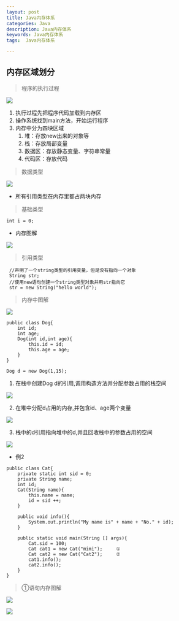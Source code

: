```yaml
---
layout: post
title: Java内存体系
categories: Java
description: Java内存体系
keywords: Java内存体系
tags:  Java内存体系

---
```


## 内存区域划分

> 程序的执行过程

![](/assets/images/java/java_memory.png)

1. 执行过程先把程序代码加载到内存区
2. 操作系统找到main方法，开始运行程序
3. 内存中分为四块区域
	1. 堆：存放new出来的对象等
	2. 栈：存放局部变量
	3. 数据区：存放静态变量、字符串常量
	4. 代码区：存放代码
	
> 数据类型

![](/assets/images/java/data_type.png)

- 所有引用类型在内存里都占两块内存

> 基础类型

`int i = 0;`

- 内存图解

![](/assets/images/java/java_momory_int.png)

> 引用类型

```
 //声明了一个string类型的引用变量，但是没有指向一个对象
 String str;
 //使用new语句创建一个string类型对象并用str指向它
 str = new String("hello world");

```

> 内存中图解

![](/assets/images/java/java_memory_string.png)

```
public class Dog{
	int id;
	int age;
	Dog(int id,int age){
		this.id = id;
		this.age = age;
	}
}

Dog d = new Dog(1,15);

```

1. 在栈中创建Dog d的引用,调用构造方法并分配参数占用的栈空间
 
![](/assets/images/java/java_memory_dog1.png)

2. 在堆中分配d占用的内存,并包含id、age两个变量

![](/assets/images/java/java_memory_dog2.png)

3. 栈中的d引用指向堆中的d,并且回收栈中的参数占用的空间

![](/assets/images/java/java_memory_dog3.png)


- 例2

```
public class Cat{
    private static int sid = 0;
    private String name;
    int id;
    Cat(String name){
        this.name = name;
        id = sid ++;
    }
    
    public void info(){
        System.out.println("My name is" + name + "No." + id);
    }
    
    public static void main(String [] args){
        Cat.sid = 100;
        Cat cat1 = new Cat("mimi");		①
        Cat cat2 = new Cat("Cat2");		②
        cat1.info();
        cat2.info();
    }
}
```

> ①语句内存图解

![](/assets/images/java/java_memory_static1.png)

![](/assets/images/java/java_memory_static2.png)



